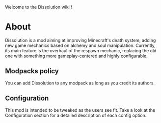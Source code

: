 Welcome to the Dissolution wiki !

# About

Dissolution is a mod aiming at improving Minecraft's death system, adding new game mechanics based on alchemy and soul manipulation. Currently, its main feature is the overhaul of the respawn mechanic, replacing the old one with something more gameplay-centered and highly configurable.

## Modpacks policy
You can add Dissolution to any modpack as long as you credit its authors.

## Configuration
This mod is intended to be tweaked as the users see fit. Take a look at the Configuration section for a detailed description of each config option.
